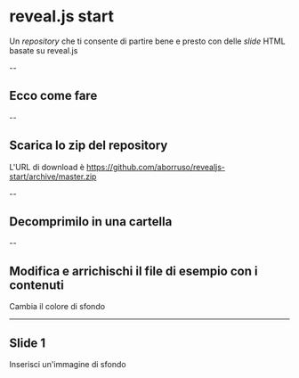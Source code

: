 <!-- .slide: data-background="#ff0000" -->

# reveal.js start

Un *repository* che ti consente di partire bene e presto con delle *slide* HTML basate su reveal.js

--

## Ecco come fare


--

## Scarica lo zip del repository

L'URL di download è <https://github.com/aborruso/revealjs-start/archive/master.zip>

--

## Decomprimilo in una cartella

--

## Modifica e arrichischi il file di esempio con i contenuti

Cambia il colore di sfondo

---

<!-- .slide: data-background="./imgs/background_01.jpeg" -->

## Slide 1

Inserisci un'immagine di sfondo
